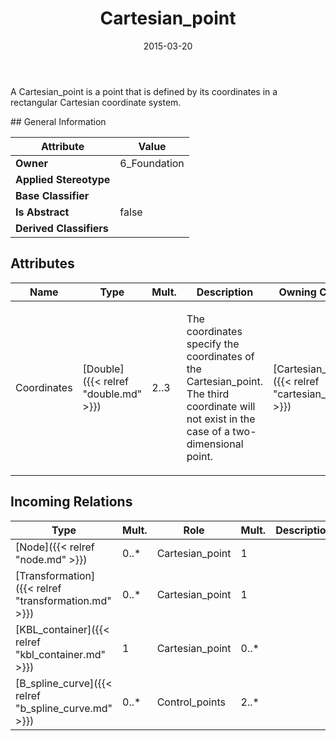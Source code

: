 ﻿---
title: Cartesian_point
toc: false
type: specs
date: "2015-03-20"
draft: false
specification: KBL
version: 2.4.sr1
documentType: "Recommendation"
elementType: Class
classes:
  - Cartesian_point
menu_name: kbl-2.4.sr1
---
<p>A Cartesian_point is a point that is defined by its coordinates in a rectangular Cartesian coordinate system.</p>
## General Information

| Attribute               | Value |
|-------------------------|-------|
| **Owner**               | 6_Foundation |
| **Applied Stereotype**  |   |
| **Base Classifier**     |   |
| **Is Abstract**         | false |
| **Derived Classifiers** |   |

## Attributes
|  Name  |  Type  |  Mult.  |  Description  |  Owning Classifier  |
|--------|--------|---------|---------------|--------------|
|Coordinates | [Double]({{< relref "double.md" >}}) | 2..3 | <p>The coordinates specify the coordinates of the Cartesian_point. The third coordinate will not exist in the case of a two-dimensional point.</p> | [Cartesian_point]({{< relref "cartesian_point.md" >}}) |

##  Incoming Relations
|    Type  |   Mult.  |   Role    |   Mult.   |   Description  |
|----------|----------|-----------|-----------|----------------|
| [Node]({{< relref "node.md" >}}) | 0..* | Cartesian_point | 1 |  |
| [Transformation]({{< relref "transformation.md" >}}) | 0..* | Cartesian_point | 1 |  |
| [KBL_container]({{< relref "kbl_container.md" >}}) | 1 | Cartesian_point | 0..* |  |
| [B_spline_curve]({{< relref "b_spline_curve.md" >}}) | 0..* | Control_points | 2..* |  |
